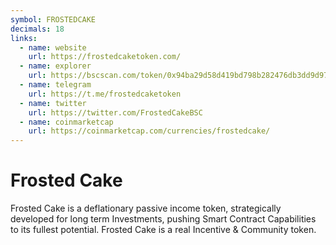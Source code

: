 ```yaml
---
symbol: FROSTEDCAKE
decimals: 18
links:
  - name: website
    url: https://frostedcaketoken.com/
  - name: explorer
    url: https://bscscan.com/token/0x94ba29d58d419bd798b282476db3dd9d97ba8c23
  - name: telegram
    url: https://t.me/frostedcaketoken
  - name: twitter
    url: https://twitter.com/FrostedCakeBSC
  - name: coinmarketcap
    url: https://coinmarketcap.com/currencies/frostedcake/
---
```


# Frosted Cake

Frosted Cake is a deflationary passive income token, strategically developed for long term Investments, pushing Smart Contract Capabilities to its fullest potential. Frosted Cake is a real Incentive & Community token.
